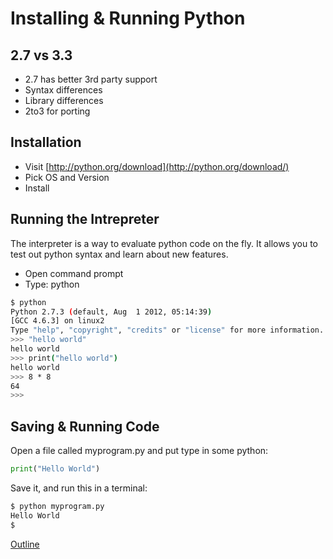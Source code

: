 Installing & Running Python
============

2.7 vs 3.3
----------

* 2.7 has better 3rd party support
* Syntax differences
* Library differences
* 2to3 for porting

Installation
--------------

* Visit [http://python.org/download](http://python.org/download/)
* Pick OS and Version
* Install

Running the Intrepreter
------------------------

The interpreter is a way to evaluate python code on the fly. It allows you to
test out python syntax and learn about new features.

* Open command prompt
* Type: python

```bash
$ python
Python 2.7.3 (default, Aug  1 2012, 05:14:39) 
[GCC 4.6.3] on linux2
Type "help", "copyright", "credits" or "license" for more information.
>>> "hello world"
hello world
>>> print("hello world")
hello world
>>> 8 * 8
64
>>> 
```

Saving & Running Code
---------------------

Open a file called myprogram.py and put type in some python:

```python
print("Hello World")
```

Save it, and run this in a terminal:

```bash
$ python myprogram.py
Hello World
$ 
```

[Outline](../outline.md)
